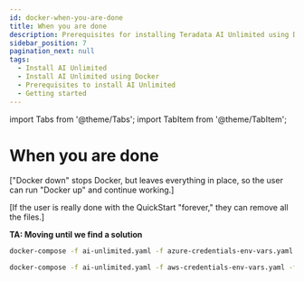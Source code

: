 ```yaml
---
id: docker-when-you-are-done
title: When you are done
description: Prerequisites for installing Teradata AI Unlimited using Docker.
sidebar_position: 7
pagination_next: null
tags:
  - Install AI Unlimited
  - Install AI Unlimited using Docker
  - Prerequisites to install AI Unlimited
  - Getting started
---
```

import Tabs from '@theme/Tabs';
import TabItem from '@theme/TabItem';

# When you are done

["Docker down" stops Docker, but leaves everything in place, so the user can run "Docker up" and continue working.]

[If the user is really done with the QuickStart "forever," they can remove all the files.]

**TA: Moving until we find a solution**

  ```bash title="Stop the containers and remove networks, volumes, and images"
docker-compose -f ai-unlimited.yaml -f azure-credentials-env-vars.yaml -f jupyter.yaml down
  ```
 ```bash title="Stop the containers and remove networks, volumes, and images"
docker-compose -f ai-unlimited.yaml -f aws-credentials-env-vars.yaml -f jupyter.yaml down
  ```
